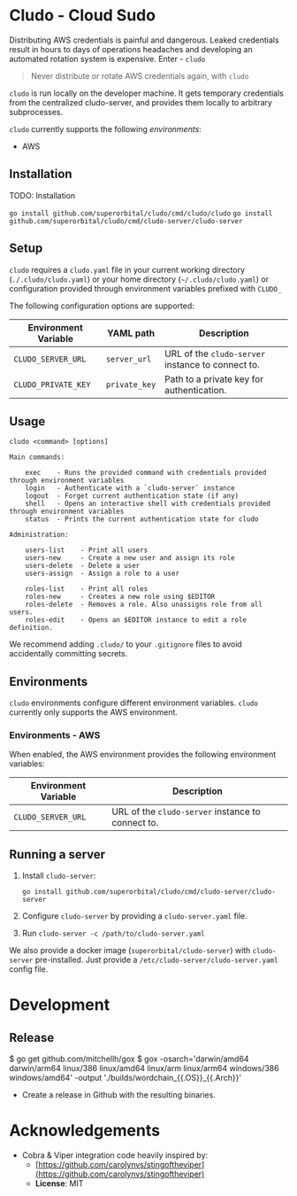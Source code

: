 # Cludo - Cloud Sudo

Distributing AWS credentials is painful and dangerous.  Leaked credentials result in hours to days of operations headaches and developing an automated rotation system is expensive. Enter - `cludo`

> Never distribute or rotate AWS credentials again, with `cludo`

`cludo` is run locally on the developer machine.  It gets temporary credentials from the centralized cludo-server, and provides them locally to arbitrary subprocesses.

`cludo` currently supports the following _environments_:

- AWS

## Installation

TODO: Installation

`go install github.com/superorbital/cludo/cmd/cludo/cludo`
`go install github.com/superorbital/cludo/cmd/cludo-server/cludo-server`

## Setup

`cludo` requires a `cludo.yaml` file in your current working directory (`./.cludo/cludo.yaml`) or your home directory (`~/.cludo/cludo.yaml`) or configuration provided through environment variables prefixed with `CLUDO_`

The following configuration options are supported:

Environment Variable | YAML path | Description
-------------------- | --------- | -----------
`CLUDO_SERVER_URL` | `server_url` | URL of the `cludo-server` instance to connect to.
`CLUDO_PRIVATE_KEY` | `private_key` | Path to a private key for authentication.

## Usage

```
cludo <command> [options]

Main commands:

    exec    - Runs the provided command with credentials provided through environment variables
    login   - Authenticate with a `cludo-server` instance
    logout  - Forget current authentication state (if any)
    shell   - Opens an interactive shell with credentials provided through environment variables
    status  - Prints the current authentication state for cludo

Administration:

    users-list    - Print all users
    users-new     - Create a new user and assign its role
    users-delete  - Delete a user
    users-assign  - Assign a role to a user

    roles-list    - Print all roles
    roles-new     - Creates a new role using $EDITOR
    roles-delete  - Removes a role. Also unassigns role from all users.
    roles-edit    - Opens an $EDITOR instance to edit a role definition.
```


We recommend adding `.cludo/` to your `.gitignore` files to avoid accidentally committing secrets.

## Environments

`cludo` environments configure different environment variables. `cludo` currently only supports the AWS environment.

### Environments - AWS

When enabled, the AWS environment provides the following environment variables:

Environment Variable | Description
-------------------- | -----------
`CLUDO_SERVER_URL` | URL of the `cludo-server` instance to connect to.

## Running a server

1. Install `cludo-server`:

   ```
   go install github.com/superorbital/cludo/cmd/cludo-server/cludo-server
   ```

2. Configure `cludo-server` by providing a `cludo-server.yaml` file.
3. Run `cludo-server -c /path/to/cludo-server.yaml`

We also provide a docker image (`superorbital/cludo-server`) with `cludo-server` pre-installed. Just provide a `/etc/cludo-server/cludo-server.yaml` config file.


# Development

## Release

$ go get github.com/mitchellh/gox
$ gox -osarch='darwin/amd64 darwin/arm64 linux/386 linux/amd64 linux/arm linux/arm64 windows/386 windows/amd64' -output './builds/wordchain_{{.OS}}_{{.Arch}}'

* Create a release in Github with the resulting binaries.

# Acknowledgements

* Cobra & Viper integration code heavily inspired by:
  * [https://github.com/carolynvs/stingoftheviper](https://github.com/carolynvs/stingoftheviper)
  * **License**: MIT

